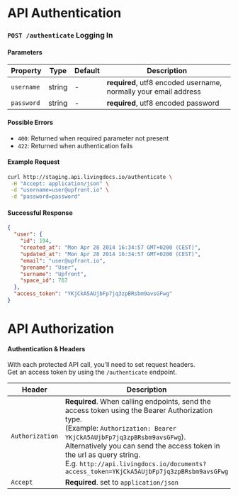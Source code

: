 # API Authentication
### `POST /authenticate` Logging In

#### Parameters

| Property      | Type    | Default  | Description
| ------------- | ------- | -------- | -------------
| `username`    | string  | -        | **required**, utf8 encoded username, normally your email address
| `password`    | string  | -        | **required**, utf8 encoded password


#### Possible Errors

- `400`: Returned when required parameter not present
- `422`: Returned when authentication fails

#### Example Request
```bash
curl http://staging.api.livingdocs.io/authenticate \
 -H "Accept: application/json" \
 -d "username=user@upfront.io" \
 -d "password=password"
```

#### Successful Response
```json
{
  "user": {
    "id": 194,
    "created_at": "Mon Apr 28 2014 16:34:57 GMT+0200 (CEST)",
    "updated_at": "Mon Apr 28 2014 16:34:57 GMT+0200 (CEST)",
    "email": "user@upfront.io",
    "prename": "User",
    "surname": "Upfront",
    "space_id": 767
  },
  "access_token": "YKjCkA5AUjbFp7jq3zpBRsbm9avsGFwg"
}
```


# API Authorization
#### Authentication & Headers
With each protected API call, you’ll need to set request headers.  
Get an access token by using the `/authenticate` endpoint.

| Header             | Description
| ------------------ | -----------
| `Authorization`    | **Required**. When calling endpoints, send the access token using the Bearer Authorization type.<br/>(Example: `Authorization: Bearer YKjCkA5AUjbFp7jq3zpBRsbm9avsGFwg`).<br/>Alternatively you can send the access token in the url as query string.<br/>E.g. `http://api.livingdocs.io/documents?access_token=YKjCkA5AUjbFp7jq3zpBRsbm9avsGFwg`
| `Accept`           | **Required**. set to `application/json`

